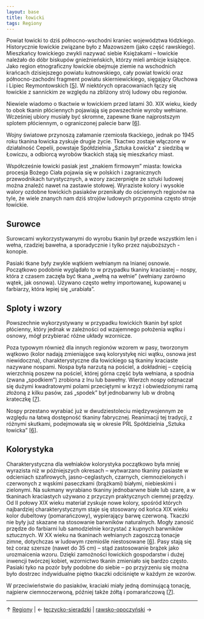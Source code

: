 ```yaml
---
layout: base
title: łowicki
tags: Regiony
---
```


Powiat łowicki to dziś północno-wschodni kraniec województwa łódzkiego. Historycznie łowickie związane było z Mazowszem (jako część rawskiego). Mieszkańcy łowickiego zwykli nazywać siebie Księżakami – łowickie należało do dóbr biskupów gnieźnieńskich, którzy mieli ambicje książęce. Jako region etnograficzny łowickie obejmuje ziemie na wschodnich krańcach dzisiejszego powiatu kutnowskiego, cały powiat łowicki oraz północno-zachodni fragment powiatu skierniewickiego, sięgający Głuchowa i Lipiec Reymontowskich [[5][bibliografia]]. W niektórych opracowaniach łączy się łowickie z sannickim ze względu na zbliżony strój ludowy obu regionów.

Niewiele wiadomo o tkactwie w łowickiem przed latami 30. XIX wieku, kiedy to obok tkanin płóciennych pojawiają się powszechnie wyroby wełniane. Wcześniej ubiory musiały być skromne, zapewne tkane najprostszym splotem płóciennym, o ograniczonej palecie barw [[6][bibliografia]].

Wojny światowe przynoszą załamanie rzemiosła tkackiego, jednak po 1945 roku tkanina łowicka zyskuje drugie życie. Tkactwo zostaje włączone w działalność Cepelii, powstaje Spółdzielnia „Sztuka Łowicka" z siedzibą w Łowiczu, a odbiorcą wyrobów tkackich stają się mieszkańcy miast.

Współcześnie łowicki pasiak jest „znakiem firmowym” miasta: łowicka procesja Bożego Ciała pojawia się w polskich i zagranicznych przewodnikach turystycznych, a wzory zaczerpnięte ze sztuki ludowej można znaleźć nawet na zastawie stołowej. Wyraziste kolory i wysokie walory ozdobne łowickich pasiaków przenikały do ościennych regionów na tyle, że wiele znanych nam dziś strojów ludowych przypomina często stroje łowickie.

## Surowce

Surowcami wykorzystywanymi do wyrobu tkanin był przede wszystkim len i wełna, rzadziej bawełna, a sporadycznie i tylko przez najuboższych - konopie.

Pasiaki tkane były zwykle wątkiem wełnianym na lnianej osnowie. Początkowo podobnie wyglądało to w przypadku tkaniny kraciastej – nospy, która z czasem zaczęła być tkana „wełną na wełnie” (wełniany zarówno wątek, jak osnowa). Używano często wełny importowanej, kupowanej u farbiarzy, która lepiej się „urabiała”.

## Sploty i wzory

Powszechnie wykorzystywany w przypadku łowickich tkanin był splot płócienny, który jednak w zależności od wzajemnego położenia wątku i osnowy, mógł przybierać różne układy wzornicze.

Poza typowym również dla innych regionów wzorem w pasy, tworzonym wątkowo (kolor nadają zmieniające swą kolorystykę nici wątku, osnowa jest niewidoczna), charakterystyczne dla łowickiego są tkaniny kraciaste nazywane nospami. Nospa była narzutą na pościel, a dokładniej – częścią wierzchnią poszew na pościel, której górna część była wełniana, a spodnia (zwana „spodkiem”) zrobiona z lnu lub bawełny. Wierzch nospy odznaczał się dużymi kwadratowymi polami przeciętymi w krzyż i obwiedzionymi ramą złożoną z kilku pasów, zaś „spodek” był jednobarwny lub w drobną krateczkę [[7][bibliografia]].

Nospy przestano wyrabiać już w dwudziestoleciu międzywojennym ze względu na łatwą dostępność tkaniny fabrycznej. Reanimacji tej tradycji, z różnymi skutkami, podejmowała się w okresie PRL Spółdzielnia „Sztuka łowicka” [[6][bibliografia]].

## Kolorystyka

Charakterystyczna dla wełniaków kolorystyka początkowo była mniej wyrazista niż w późniejszych okresach – wytwarzano tkaniny pasiaste w odcieniach szafirowych, jasno-ceglastych, czarnych, ciemnozielonych i czerwonych z wąskimi paseczkami (brążkami) białymi, niebieskimi i zielonymi. Na sukmany wyrabiano tkaniny jednobarwne białe lub szare, a w tkaninach kraciastych używano z przyczyn praktycznych ciemnej przędzy. Od II połowy XIX wieku materiał zyskuje nowe kolory, spośród których najbardziej charakterystycznym staje się stosowany od końca XIX wieku kolor dubeltowy (pomarańczowy), wypierający barwę czerwoną. Tkaczki nie były już skazane na stosowanie barwników naturalnych. Mogły zanosić przędze do farbiarni lub samodzielnie korzystać z kupnych barwników sztucznych. W XX wieku na tkaninach wełnianych zagoszczą tonacje zimne, dotychczas w ludowym rzemiośle niestosowane [[6][bibliografia]]. Pasy stają się też coraz szersze (nawet do 35 cm) – stąd zastosowanie brążek jako urozmaicenia wzoru. Dzięki zamożności łowickich gospodarstw i dużej inwencji twórczej kobiet, wzornictwo tkanin zmieniało się bardzo często. Pasiaki tyko na pozór były podobne do siebie – po przyjrzeniu się można było dostrzec indywidualne piętno tkaczki odciśnięte w każdym ze wzorów.

W przeciwieństwie do pasiaków, kraciaki miały jedną dominującą tonację, najpierw ciemnoczerwoną, później także żółtą i pomarańczową [[7][bibliografia]].

---

↑ [Regiony](/regiony/#main) | ← [łęczycko-sieradzki](/regiony/leczycko-sieradzki/#main) | [rawsko-opoczyński](/regiony/rawsko-opoczynski/#main) →

[bibliografia]: /bibliografia/#main